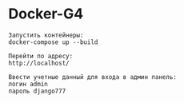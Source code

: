 # Docker-G4
```
Запустить контейнеры:
docker-compose up --build
```
```
Перейти по адресу:
http://localhost/
```
```
Ввести учетные данный для входа в админ панель:
логин admin
пароль django777
```
